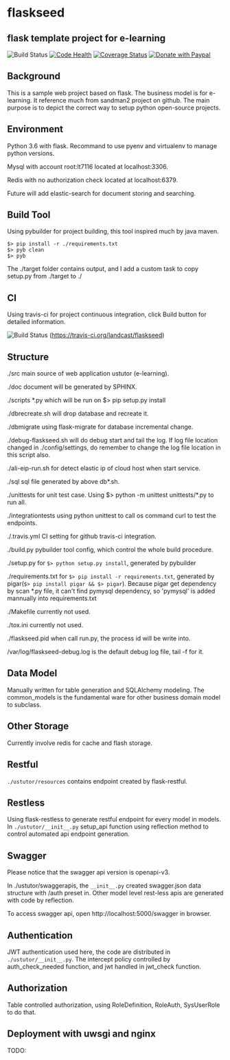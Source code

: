# flaskseed 

## flask template project for e-learning

![Build Status](https://travis-ci.org/landcast/flaskseed.svg?branch=master)
[![Code Health](https://landscape.io/github/landcast/flaskseed/master/landscape.svg?style=flat)](https://landscape.io/github/rochacbruno/flasgger/master)
[![Coverage Status](https://coveralls.io/repos/github/landcast/flaskseed/badge.svg?branch=master)](https://coveralls.io/github/rochacbruno/flasgger?branch=master)
 <a target="_blank" href="https://www.paypal.com/cgi-bin/webscr?cmd=_donations&amp;business=landcast%40163%2ecom&amp;lc=BR&amp;item_name=flaskseed&amp;no_note=0&amp;currency_code=USD&amp;bn=PP%2dDonationsBF%3abtn_donate_SM%2egif%3aNonHostedGuest"><img alt='Donate with Paypal' src='http://www.paypalobjects.com/en_US/i/btn/btn_donate_SM.gif' /></a>

## Background

This is a sample web project based on flask. The business model is for
e-learning. It reference much from sandman2 project on github. The main
purpose is to depict the correct way to setup python open-source projects.

## Environment

Python 3.6 with flask. Recommand to use pyenv and virtualenv to manage python
versions.

Mysql with account root:lt7116 located at localhost:3306.

Redis with no authorization check located at localhost:6379.

Future will add elastic-search for document storing and searching.


## Build Tool

Using pybuilder for project building, this tool inspired much by java maven.

```
$> pip install -r ./requirements.txt
$> pyb clean
$> pyb
```

The ./target folder contains output, and I add a custom task to copy setup.py
from ./target to ./

## CI

Using travis-ci for project continuous integration, click Build button for 
detailed information.

![Build Status](https://travis-ci.org/landcast/flaskseed.svg?branch=master)
(https://travis-ci.org/landcast/flaskseed)

## Structure

./src main source of web application ustutor (e-learning).

./doc document will be generated by SPHINX.

./scripts *.py which will be run on $> pip setup.py install

./dbrecreate.sh will drop database and recreate it.

./dbmigrate using flask-migrate for database incremental change.

./debug-flaskseed.sh will do debug start and tail the log. If log file location
changed in ./config/settings, do remember to change the log file location in
this script also.

./ali-eip-run.sh for detect elastic ip of cloud host when start service.

./sql sql file generated by above db*.sh.

./unittests for unit test case. Using $> python -m unittest unittests/*.py to
run all.

./integrationtests using python unittest to call os command curl to test the endpoints.

./.travis.yml CI setting for github travis-ci integration.

./build.py pybuilder tool config, which control the whole build procedure.

./setup.py for ```$> python setup.py install```, generated by pybuilder

./requirements.txt for ```$> pip install -r requirements.txt```, generated by
pigar(```$> pip install pigar && $> pigar```). Because pigar get dependency by
scan *.py file, it can't find pymysql dependency, so 'pymysql' is added mannually
into requirements.txt

./Makefile currently not used.

./tox.ini currently not used.

./flaskseed.pid when call run.py, the process id will be write into. 

/var/log/flaskseed-debug.log is the default debug log file, tail -f for it.

## Data Model

Manually written for table generation and SQLAlchemy modeling. The common_models
is the fundamental ware for other business domain model to subclass.

## Other Storage

Currently involve redis for cache and flash storage.

## Restful

```./ustutor/resources``` contains endpoint created by flask-restful.

## Restless

Using flask-restless to generate restful endpoint for every model in models.
In ```./ustutor/__init__.py``` setup_api function using reflection method to control
automated api endpoint generation.

## Swagger

Please notice that the swagger api version is openapi-v3.

In ./ustutor/swaggerapis, the ```__init__.py``` created swagger.json data structure
with /auth preset in. Other model level rest-less apis are generated with
code by reflection.

To access swagger api, open http://localhost:5000/swagger in browser.


## Authentication

JWT authentication used here, the code are distributed in ```./ustutor/__init__.py```.
The intercept policy controlled by auth_check_needed function, and jwt handled in
jwt_check function.

## Authorization

Table controlled authorization, using RoleDefinition, RoleAuth, SysUserRole to do that.

## Deployment with uwsgi and nginx

TODO:

